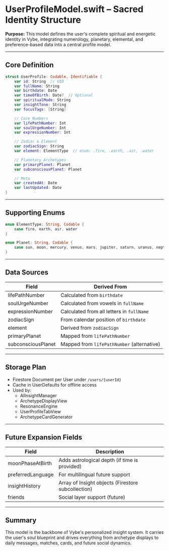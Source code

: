 # UserProfileModel.swift – Sacred Identity Structure

**Purpose:** This model defines the user's complete spiritual and energetic identity in Vybe, integrating numerology, planetary, elemental, and preference-based data into a central profile model.

---

## Core Definition

```swift
struct UserProfile: Codable, Identifiable {
    var id: String  // UID
    var fullName: String
    var birthdate: Date
    var timeOfBirth: Date?  // Optional
    var spiritualMode: String
    var insightTone: String
    var focusTags: [String]

    // Core Numbers
    var lifePathNumber: Int
    var soulUrgeNumber: Int
    var expressionNumber: Int

    // Zodiac & Element
    var zodiacSign: String
    var element: ElementType  // enum: .fire, .earth, .air, .water

    // Planetary Archetypes
    var primaryPlanet: Planet
    var subconsciousPlanet: Planet

    // Meta
    var createdAt: Date
    var lastUpdated: Date
}
```

---

## Supporting Enums

```swift
enum ElementType: String, Codable {
    case fire, earth, air, water
}

enum Planet: String, Codable {
    case sun, moon, mercury, venus, mars, jupiter, saturn, uranus, neptune, pluto
}
```

---

## Data Sources

| Field                  | Derived From                                |
|------------------------|---------------------------------------------|
| lifePathNumber         | Calculated from `birthdate`                 |
| soulUrgeNumber         | Calculated from vowels in `fullName`        |
| expressionNumber       | Calculated from all letters in `fullName`   |
| zodiacSign             | From calendar position of `birthdate`       |
| element                | Derived from `zodiacSign`                   |
| primaryPlanet          | Mapped from `lifePathNumber`                |
| subconsciousPlanet     | Mapped from `lifePathNumber` (alternative)  |

---

## Storage Plan

- Firestore Document per User under `/users/{userId}`
- Cache in UserDefaults for offline access
- Used by:
  - AIInsightManager
  - ArchetypeDisplayView
  - ResonanceEngine
  - UserProfileTabView
  - ArchetypeCardGenerator

---

## Future Expansion Fields

| Field            | Description                                    |
|------------------|------------------------------------------------|
| moonPhaseAtBirth | Adds astrological depth (if time is provided)  |
| preferredLanguage | For multilingual future support               |
| insightHistory   | Array of Insight objects (Firestore subcollection) |
| friends          | Social layer support (future)                  |

---

## Summary

This model is the backbone of Vybe's personalized insight system. It carries the user's soul blueprint and drives everything from archetype displays to daily messages, matches, cards, and future social dynamics.
